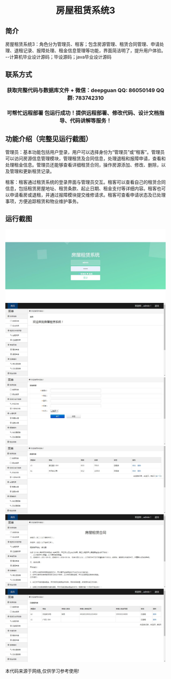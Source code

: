 <p><h1 align="center">房屋租赁系统3</h1></p>

## 简介
房屋租赁系统3：角色分为管理员、租客；包含房源管理、租赁合同管理、申请处理、退租记录、报障处理、租金信息管理等功能，界面简洁明了，提升用户体验。    --计算机毕业设计源码；毕设源码；java毕业设计源码


## 联系方式
<p><h3 align="center">获取完整代码与数据库文件 + 微信：deepguan QQ: 86050149 QQ群: 783742310</h3></p>
<p><h3 align="center">可帮忙远程部署 包运行成功！提供远程部署、修改代码、设计文档指导、代码讲解等服务！</h3></p>

## 功能介绍（完整见运行截图）
管理员：基本功能包括用户登录，用户可以选择身份为“管理员”或“租客”。管理员可以访问房源信息管理模块，管理租赁及合同信息，处理退租和报障申请，查看和处理租金信息。管理员还能够查看详细租赁合同，操作房源添加、修改、删除，以及管理和更新租赁记录。

租客：租客通过租赁系统的登录界面与管理员交互。租客可以查看自己的租赁合同信息，包括租赁房屋地址、租赁条款、起止日期、租金支付等详细内容。租客也可以申请看房或退租，并通过报障模块提交维修请求。租客可查看申请状态及已处理事项，方便追踪租赁和物业维护事务。


## 运行截图
![](imgs/588112-20210306074957398-857636567.jpg)
![](imgs/588112-20210306075005385-687600546.jpg)
![](imgs/588112-20210306075019491-1101053197.jpg)
![](imgs/588112-20210306075026642-1565250698.jpg)
![](imgs/588112-20210306075033671-1511562914.jpg)
![](imgs/588112-20210306075049421-1506732928.jpg)

<p>本代码来源于网络,仅供学习参考使用!</p>
